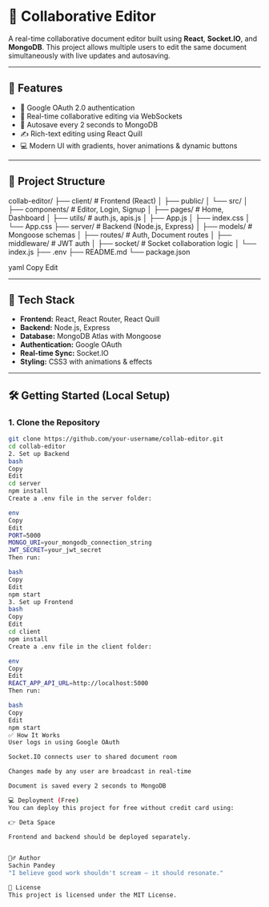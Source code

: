 # 📝 Collaborative Editor

A real-time collaborative document editor built using **React**, **Socket.IO**, and **MongoDB**. This project allows multiple users to edit the same document simultaneously with live updates and autosaving.

---

## 🚀 Features

- 🔐 Google OAuth 2.0 authentication
- 🧠 Real-time collaborative editing via WebSockets
- 💾 Autosave every 2 seconds to MongoDB
- ✍️ Rich-text editing using React Quill
- 💻 Modern UI with gradients, hover animations & dynamic buttons

---

## 📁 Project Structure

collab-editor/
├── client/ # Frontend (React)
│ ├── public/
│ └── src/
│ ├── components/ # Editor, Login, Signup
│ ├── pages/ # Home, Dashboard
│ ├── utils/ # auth.js, apis.js
│ ├── App.js
│ ├── index.css
│ └── App.css
├── server/ # Backend (Node.js, Express)
│ ├── models/ # Mongoose schemas
│ ├── routes/ # Auth, Document routes
│ ├── middleware/ # JWT auth
│ ├── socket/ # Socket collaboration logic
│ └── index.js
├── .env
├── README.md
└── package.json

yaml
Copy
Edit

---

## 🔧 Tech Stack

- **Frontend:** React, React Router, React Quill
- **Backend:** Node.js, Express
- **Database:** MongoDB Atlas with Mongoose
- **Authentication:** Google OAuth
- **Real-time Sync:** Socket.IO
- **Styling:** CSS3 with animations & effects

---

## 🛠️ Getting Started (Local Setup)

### 1. Clone the Repository

```bash
git clone https://github.com/your-username/collab-editor.git
cd collab-editor
2. Set up Backend
bash
Copy
Edit
cd server
npm install
Create a .env file in the server folder:

env
Copy
Edit
PORT=5000
MONGO_URI=your_mongodb_connection_string
JWT_SECRET=your_jwt_secret
Then run:

bash
Copy
Edit
npm start
3. Set up Frontend
bash
Copy
Edit
cd client
npm install
Create a .env file in the client folder:

env
Copy
Edit
REACT_APP_API_URL=http://localhost:5000
Then run:

bash
Copy
Edit
npm start
✅ How It Works
User logs in using Google OAuth

Socket.IO connects user to shared document room

Changes made by any user are broadcast in real-time

Document is saved every 2 seconds to MongoDB

💻 Deployment (Free)
You can deploy this project for free without credit card using:

👉 Deta Space

Frontend and backend should be deployed separately.


🙋‍♂️ Author
Sachin Pandey
"I believe good work shouldn't scream — it should resonate."

📄 License
This project is licensed under the MIT License.
